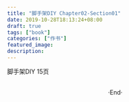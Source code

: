 ```yaml
---
title: "脚手架DIY Chapter02-Section01"
date: 2019-10-28T18:13:24+08:00
draft: true
tags: ["book"]
categories: ["作书"]
featured_image: 
description: 
---
```


脚手架DIY 15页

<br>

<center>  ·End·  </center>
